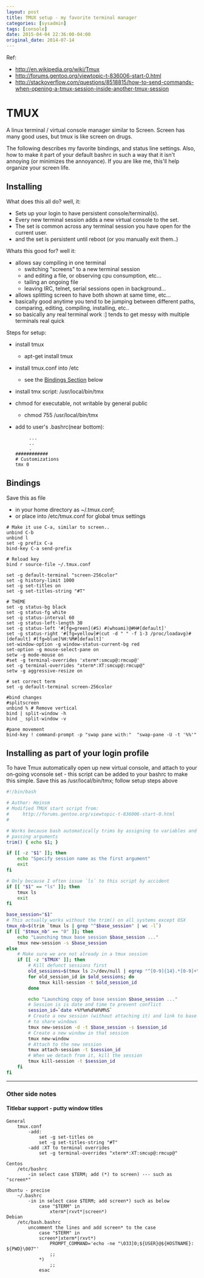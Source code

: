 ```yaml
---
layout: post
title: TMUX setup - my favorite terminal manager
categories: [sysadmin]
tags: [console]
date: 2015-04-04 22:36:00-04:00
original_date: 2014-07-14
---
```


Ref:

* http://en.wikipedia.org/wiki/Tmux
* http://forums.gentoo.org/viewtopic-t-836006-start-0.html
* http://stackoverflow.com/questions/8518815/how-to-send-commands-when-opening-a-tmux-session-inside-another-tmux-session

# TMUX

A linux terminal / virtual console manager similar to Screen.  Screen has many good uses, but tmux is like screen on drugs.

The following describes my favorite bindings, and status line settings.  Also, how to make it part of your default bashrc in such a way that it isn't annoying (or minimizes the annoyance).  If you are like me, this'll help organize your screen life.

## Installing

What does this all do?  well, it:

* Sets up your login to have persistent console/terminal(s).
* Every new terminal session adds a new virtual console to the set.
* The set is common across any terminal session you have open for the current user.
* and the set is persistent until reboot (or you manually exit them..)

Whats this good for? well it:

* allows say compiling in one terminal
    - switching "screens" to a new terminal session
    - and editing a file, or observing cpu consumption, etc...
    - tailing an ongoing file 
    - leaving IRC, telnet, serial sessions open in background...
* allows splitting screen to have both shown at same time, etc...
* basically good anytime you tend to be jumping between different paths, comparing, editing, compiling, installing, etc..
* so basically any real terminal work :] tends to get messy with multiple terminals real quick


Steps for setup:

* install tmux
    - apt-get install tmux
* install tmux.conf into /etc
    - see the [Bindings Section](#bindings) below
* install tmx script: /usr/local/bin/tmx
* chmod for executable, not writable by general public
    - chmod 755 /usr/local/bin/tmx
* add to user's .bashrc(near bottom):

    ```text
         ...
         ..
         .
    ############
    # Customizations
    tmx 0
    ```

## <a name="bindings"></a>Bindings

Save this as file

* in your home directory as ~/.tmux.conf;
* or place into /etc/tmux.conf for global tmux settings

```text
# Make it use C-a, similar to screen..
unbind C-b
unbind l
set -g prefix C-a
bind-key C-a send-prefix
 
# Reload key
bind r source-file ~/.tmux.conf
 
set -g default-terminal "screen-256color"
set -g history-limit 1000
set -g set-titles on
set -g set-titles-string "#T"
 
# THEME
set -g status-bg black
set -g status-fg white
set -g status-interval 60
set -g status-left-length 30
set -g status-left '#[fg=green](#S) #(whoami)@#H#[default]'
set -g status-right '#[fg=yellow]#(cut -d " " -f 1-3 /proc/loadavg)#[default] #[fg=blue]%H:%M#[default]'
set-window-option -g window-status-current-bg red
set-option -g mouse-select-pane on
setw -g mode-mouse on
#set -g terminal-overrides 'xterm*:smcup@:rmcup@'
set -g terminal-overrides "xterm*:XT:smcup@:rmcup@"
setw -g aggressive-resize on
 
# set correct term
set -g default-terminal screen-256color

#bind changes
#splitscreen
unbind % # Remove vertical
bind | split-window -h
bind _ split-window -v

#pane movement
bind-key ! command-prompt -p "swap pane with:"  "swap-pane -U -t '%%'"
```


## Installing as part of your login profile

To have Tmux automatically open up new virtual console, and attach to your on-going vconsole set - this script can be added to your bashrc to make this simple.  Save this as /usr/local/bin/tmx; follow setup steps above

```bash
#!/bin/bash

# Author: Heinsm
# Modified TMUX start script from:
#     http://forums.gentoo.org/viewtopic-t-836006-start-0.html
#

# Works because bash automatically trims by assigning to variables and by 
# passing arguments
trim() { echo $1; }

if [[ -z "$1" ]]; then
    echo "Specify session name as the first argument"
    exit
fi

# Only because I often issue `ls` to this script by accident
if [[ "$1" == "ls" ]]; then
    tmux ls
    exit
fi

base_session="$1"
# This actually works without the trim() on all systems except OSX
tmux_nb=$(trim `tmux ls | grep "^$base_session" | wc -l`)
if [[ "$tmux_nb" == "0" ]]; then
    echo "Launching tmux base session $base_session ..."
    tmux new-session -s $base_session
else
    # Make sure we are not already in a tmux session
    if [[ -z "$TMUX" ]]; then
        # Kill defunct sessions first
        old_sessions=$(tmux ls 2>/dev/null | egrep "^[0-9]{14}.*[0-9]+\)$" | cut -f 1 -d:)
        for old_session_id in $old_sessions; do
            tmux kill-session -t $old_session_id
        done

        echo "Launching copy of base session $base_session ..."
        # Session is is date and time to prevent conflict
        session_id=`date +%Y%m%d%H%M%S`
        # Create a new session (without attaching it) and link to base session 
        # to share windows
        tmux new-session -d -t $base_session -s $session_id
        # Create a new window in that session
        tmux new-window
        # Attach to the new session
        tmux attach-session -t $session_id
        # When we detach from it, kill the session
        tmux kill-session -t $session_id
    fi
fi 
```

---

### Other side notes

#### Titlebar support - putty window titles

```text
General
    tmux.conf
        -add:
            set -g set-titles on
            set -g set-titles-string "#T"
        -add :XT to terminal overrides
            set -g terminal-overrides "xterm*:XT:smcup@:rmcup@"

Centos
    /etc/bashrc
        -in select case $TERM; add (*) to screen) --- such as "screen*"

Ubuntu - precise
    ~/.bashrc
        -in in select case $TERM; add screen*) such as below
            case "$TERM" in
                xterm*|rxvt*|screen*)
Debian
    /etc/bash.bashrc
        uncomment the lines and add screen* to the case
            case "$TERM" in
            screen*|xterm*|rxvt*)
                PROMPT_COMMAND='echo -ne "\033]0;${USER}@${HOSTNAME}: ${PWD}\007"'
                ;;
            *)
                ;;
            esac
```